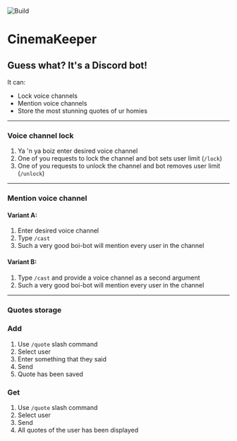 ![Build](https://github.com/NiJeTi/CinemaKeeper/workflows/Build/badge.svg)

# CinemaKeeper
## Guess what? It's a Discord bot!

It can:
- Lock voice channels
- Mention voice channels
- Store the most stunning quotes of ur homies 

---

### Voice channel lock
1. Ya 'n ya boiz enter desired voice channel
2. One of you requests to lock the channel and bot sets user limit (`/lock`)
3. One of you requests to unlock the channel and bot removes user limit (`/unlock`)

---

### Mention voice channel

#### Variant A:
1. Enter desired voice channel
2. Type `/cast`
3. Such a very good boi-bot will mention every user in the channel

#### Variant B:
1. Type `/cast` and provide a voice channel as a second argument
2. Such a very good boi-bot will mention every user in the channel

---

### Quotes storage

### Add
1. Use `/quote` slash command
2. Select user
3. Enter something that they said
4. Send
5. Quote has been saved

### Get
1. Use `/quote` slash command
2. Select user
3. Send
4. All quotes of the user has been displayed
